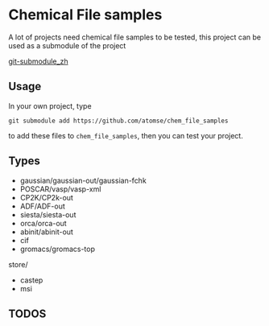 # Chemical File samples



A lot of projects need chemical file samples to be tested, this project can be 
used as a submodule of the project



[git-submodule_zh](https://git-scm.com/book/zh/v2/Git-%E5%B7%A5%E5%85%B7-%E5%AD%90%E6%A8%A1%E5%9D%97)



## Usage

In your own project, type

`git submodule add https://github.com/atomse/chem_file_samples`

to add these files to `chem_file_samples`, then you can test your project.



## Types

* gaussian/gaussian-out/gaussian-fchk
* POSCAR/vasp/vasp-xml
* CP2K/CP2k-out
* ADF/ADF-out
* siesta/siesta-out
* orca/orca-out
* abinit/abinit-out
* cif
* gromacs/gromacs-top


store/

* castep
* msi

## TODOS



